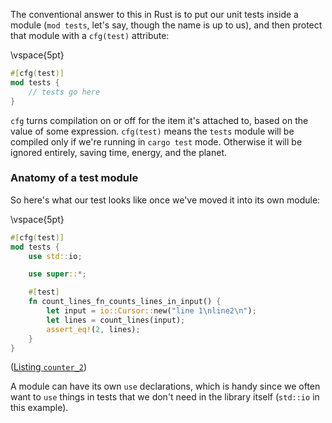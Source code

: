 The conventional answer to this in Rust is to put our unit tests inside a module (`mod tests`, let's say, though the name is up to us), and then protect that module with a `cfg(test)` attribute:

\vspace{5pt}
```rust
#[cfg(test)]
mod tests {
    // tests go here
}
```

`cfg` turns compilation on or off for the item it's attached to, based on the value of some expression. `cfg(test)` means the `tests` module will be compiled only if we're running in `cargo test` mode. Otherwise it will be ignored entirely, saving time, energy, and the planet.

### Anatomy of a test module

So here's what our test looks like once we've moved it into its own module:

\vspace{5pt}
```rust
#[cfg(test)]
mod tests {
    use std::io;

    use super::*;

    #[test]
    fn count_lines_fn_counts_lines_in_input() {
        let input = io::Cursor::new("line 1\nline2\n");
        let lines = count_lines(input);
        assert_eq!(2, lines);
    }
}
```
([Listing `counter_2`](https://github.com/bitfield/tsr-tools/blob/main/counter_2/src/lib.rs))

A module can have its own `use` declarations, which is handy since we often want to `use` things in tests that we don't need in the library itself (`std::io` in this example).
